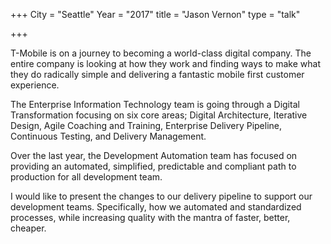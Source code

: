 +++
City = "Seattle"
Year = "2017"
title = "Jason Vernon"
type = "talk"

+++


<div class="span-15  ">
  <div class="span-15  last ">

  <p>T-Mobile is on a journey to becoming a world-class digital company. The entire company is looking at how they work and finding ways to make what they do radically simple and delivering a fantastic mobile first customer experience.</p>

  <p>The Enterprise Information Technology team is going through a Digital Transformation focusing on six core areas; Digital Architecture, Iterative Design, Agile Coaching and Training, Enterprise Delivery Pipeline, Continuous Testing, and Delivery Management.</p>

  <p>Over the last year, the Development Automation team has focused on providing an automated, simplified, predictable and compliant path to production for all development team.</p>

  <p>I would like to present the changes to our delivery pipeline to support our development teams. Specifically, how we automated and standardized processes, while increasing quality with the mantra of faster, better, cheaper.</p>

  </div>
</div>
